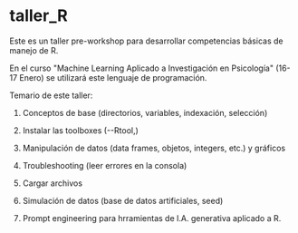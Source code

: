 # taller_R

Este es un taller pre-workshop para desarrollar competencias básicas de manejo de R.

En el curso "Machine Learning Aplicado a Investigación en Psicología" (16-17 Enero) se utilizará este lenguaje de programación.

Temario de este taller:
1. Conceptos de base (directorios, variables, indexación, selección)
2. Instalar las toolboxes (--Rtool,)
3. Manipulación de datos (data frames, objetos, integers, etc.) y gráficos 
4. Troubleshooting (leer errores en la consola)
5. Cargar archivos

6. Simulación de datos (base de datos artificiales, seed)
7. Prompt engineering para hrramientas de I.A. generativa aplicado a R.